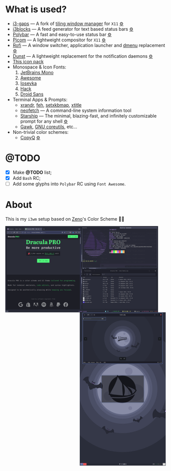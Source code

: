 # What is used?
- [i3-gaps](https://github.com/Airblader/i3) — A fork of [tiling window manager](https://github.com/i3/i3) for `X11` [⚙️](./config/i3/config)
- [i3blocks](https://github.com/vivien/i3blocks) — A feed generator for text based status bars [⚙️](./config/i3blocks/config)
- [Polybar](https://github.com/polybar/polybar) — A fast and easy-to-use status bar [⚙️](./config/polybar)
- [Picom](https://github.com/yshui/picom) — A lightweight compositor for `X11` [⚙️](./config/picom.conf)
- [Rofi](https://github.com/davatorium/rofi) — A window switcher, application launcher and [dmenu](https://tools.suckless.org/dmenu/) replacement [⚙️](./config/rofi/config.rasi)
- [Dunst](https://dunst-project.org/) — A lightweight replacement for the notification daemons [⚙️](./config/dunst/dunstrc)
- [This icon pack](https://github.com/matheuuus/dracula-icons)
- Monospace & Icon Fonts:
  1. [JetBrains Mono](https://www.jetbrains.com/lp/mono/)
  2. [Awesome](https://fontawesome.com/)
  3. [Iosevka](https://typeof.net/Iosevka/)
  4. [Hack](https://sourcefoundry.org/hack/)
  5. [Droid Sans](https://fonts.adobe.com/fonts/droid-sans)
- Terminal Apps & Prompts:
  - [xrandr](https://x.org/releases/current/doc/man/man1/xrandr.1.xhtml), [feh](https://feh.finalrewind.org/), [setxkbmap](https://linux.die.net/man/1/setxkbmap), [xtitle](https://github.com/baskerville/xtitle)
  - [neofetch](https://github.com/dylanaraps/neofetch) — A command-line system information tool
  - [Starship](https://starship.rs/) — The minimal, blazing-fast, and infinitely customizable prompt for any shell [⚙️](./config/starship.toml)
  - [Gawk](https://www.gnu.org/software/gawk/), [GNU coreutils](https://www.gnu.org/software/coreutils/), etc...
- Non-trivial color schemes:
  - [CopyQ](https://github.com/dracula/copyq) [⚙️](./config/copyq/themes/dracula-custom.ini)

# @TODO
- [x] Make **@TODO** list;
- [x] Add `Bash` RC;
- [ ] Add some glyphs into `Polybar` RC using `Font Awesome`.

# About
This is my `i3wm` setup based on [Zeno](https://github.com/zenorocha)'s Color Scheme 🧛‍♂️

<img src="https://raw.githubusercontent.com/etokarew/i3dracula/main/captures/hdmi.png" alt="HDMI" align="left" height="270px">
<img src="https://raw.githubusercontent.com/etokarew/i3dracula/main/captures/dvi.png" alt="DVI" align="right" height="480px">
